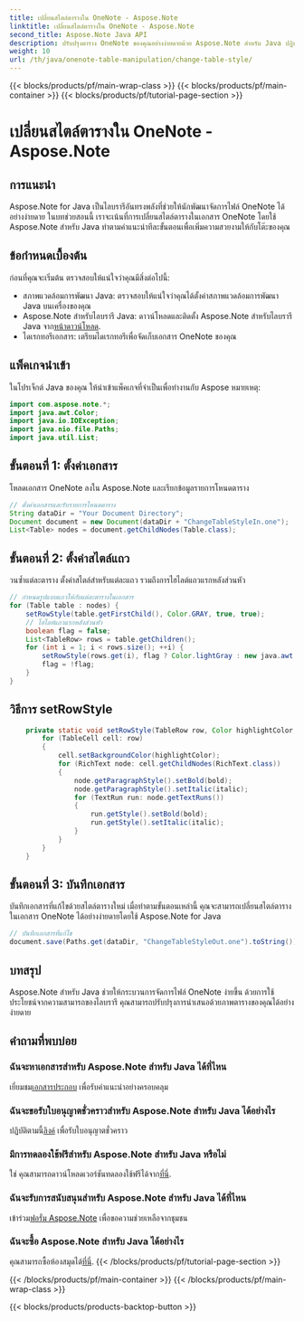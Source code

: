 ```yaml
---
title: เปลี่ยนสไตล์ตารางใน OneNote - Aspose.Note
linktitle: เปลี่ยนสไตล์ตารางใน OneNote - Aspose.Note
second_title: Aspose.Note Java API
description: ปรับปรุงตาราง OneNote ของคุณอย่างง่ายดายด้วย Aspose.Note สำหรับ Java ปฏิบัติตามคำแนะนำทีละขั้นตอนของเราเพื่อเปลี่ยนสไตล์ตาราง ดาวน์โหลดห้องสมุดทันที!
weight: 10
url: /th/java/onenote-table-manipulation/change-table-style/
---
```


{{< blocks/products/pf/main-wrap-class >}}
{{< blocks/products/pf/main-container >}}
{{< blocks/products/pf/tutorial-page-section >}}

# เปลี่ยนสไตล์ตารางใน OneNote - Aspose.Note

## การแนะนำ
Aspose.Note for Java เป็นไลบรารีอันทรงพลังที่ช่วยให้นักพัฒนาจัดการไฟล์ OneNote ได้อย่างง่ายดาย ในบทช่วยสอนนี้ เราจะเน้นที่การเปลี่ยนสไตล์ตารางในเอกสาร OneNote โดยใช้ Aspose.Note สำหรับ Java ทำตามคำแนะนำทีละขั้นตอนเพื่อเพิ่มความสวยงามให้กับโต๊ะของคุณ
## ข้อกำหนดเบื้องต้น
ก่อนที่คุณจะเริ่มต้น ตรวจสอบให้แน่ใจว่าคุณมีสิ่งต่อไปนี้:
- สภาพแวดล้อมการพัฒนา Java: ตรวจสอบให้แน่ใจว่าคุณได้ตั้งค่าสภาพแวดล้อมการพัฒนา Java บนเครื่องของคุณ
-  Aspose.Note สำหรับไลบรารี Java: ดาวน์โหลดและติดตั้ง Aspose.Note สำหรับไลบรารี Java จาก[หน้าดาวน์โหลด](https://releases.aspose.com/note/java/).
- ไดเรกทอรีเอกสาร: เตรียมไดเรกทอรีเพื่อจัดเก็บเอกสาร OneNote ของคุณ
## แพ็คเกจนำเข้า
ในโปรเจ็กต์ Java ของคุณ ให้นำเข้าแพ็คเกจที่จำเป็นเพื่อทำงานกับ Aspose หมายเหตุ:
```java
import com.aspose.note.*;
import java.awt.Color;
import java.io.IOException;
import java.nio.file.Paths;
import java.util.List;
```
## ขั้นตอนที่ 1: ตั้งค่าเอกสาร
โหลดเอกสาร OneNote ลงใน Aspose.Note และเรียกข้อมูลรายการโหนดตาราง
```java
// ตั้งค่าเอกสารและรับรายการโหนดตาราง
String dataDir = "Your Document Directory";
Document document = new Document(dataDir + "ChangeTableStyleIn.one");
List<Table> nodes = document.getChildNodes(Table.class);
```
## ขั้นตอนที่ 2: ตั้งค่าสไตล์แถว
วนซ้ำแต่ละตาราง ตั้งค่าสไตล์สำหรับแต่ละแถว รวมถึงการไฮไลต์แถวแรกหลังส่วนหัว

```java
// กำหนดรูปแบบแถวให้กับแต่ละตารางในเอกสาร
for (Table table : nodes) {
    setRowStyle(table.getFirstChild(), Color.GRAY, true, true);
    // ไฮไลท์แถวแรกหลังส่วนหัว
    boolean flag = false;
    List<TableRow> rows = table.getChildren();
    for (int i = 1; i < rows.size(); ++i) {
        setRowStyle(rows.get(i), flag ? Color.lightGray : new java.awt.Color(-1, true), false, false);
        flag = !flag;
    }
}
```
## วิธีการ setRowStyle
```java
    private static void setRowStyle(TableRow row, Color highlightColor, boolean bold, boolean italic) {
        for (TableCell cell: row)
        {
            cell.setBackgroundColor(highlightColor);
            for (RichText node: cell.getChildNodes(RichText.class))
            {
                node.getParagraphStyle().setBold(bold);
                node.getParagraphStyle().setItalic(italic);
                for (TextRun run: node.getTextRuns())
                {
                    run.getStyle().setBold(bold);
                    run.getStyle().setItalic(italic);
                }
            }
        }
    }
```
## ขั้นตอนที่ 3: บันทึกเอกสาร
บันทึกเอกสารที่แก้ไขด้วยสไตล์ตารางใหม่
เมื่อทำตามขั้นตอนเหล่านี้ คุณจะสามารถเปลี่ยนสไตล์ตารางในเอกสาร OneNote ได้อย่างง่ายดายโดยใช้ Aspose.Note for Java

```java
// บันทึกเอกสารที่แก้ไข
document.save(Paths.get(dataDir, "ChangeTableStyleOut.one").toString());
```
## บทสรุป
Aspose.Note สำหรับ Java ช่วยให้กระบวนการจัดการไฟล์ OneNote ง่ายขึ้น ด้วยการใช้ประโยชน์จากความสามารถของไลบรารี คุณสามารถปรับปรุงการนำเสนอด้วยภาพตารางของคุณได้อย่างง่ายดาย

## คำถามที่พบบ่อย
### ฉันจะหาเอกสารสำหรับ Aspose.Note สำหรับ Java ได้ที่ไหน
 เยี่ยมชม[เอกสารประกอบ](https://reference.aspose.com/note/java/) เพื่อรับคำแนะนำอย่างครอบคลุม
### ฉันจะขอรับใบอนุญาตชั่วคราวสำหรับ Aspose.Note สำหรับ Java ได้อย่างไร
 ปฏิบัติตามนี้[ลิงค์](https://purchase.aspose.com/temporary-license/) เพื่อรับใบอนุญาตชั่วคราว
### มีการทดลองใช้ฟรีสำหรับ Aspose.Note สำหรับ Java หรือไม่
 ใช่ คุณสามารถดาวน์โหลดเวอร์ชันทดลองใช้ฟรีได้จาก[ที่นี่](https://releases.aspose.com/).
### ฉันจะรับการสนับสนุนสำหรับ Aspose.Note สำหรับ Java ได้ที่ไหน
 เข้าร่วม[ฟอรั่ม Aspose.Note](https://forum.aspose.com/c/note/28) เพื่อขอความช่วยเหลือจากชุมชน
### ฉันจะซื้อ Aspose.Note สำหรับ Java ได้อย่างไร
 คุณสามารถซื้อห้องสมุดได้[ที่นี่](https://purchase.aspose.com/buy).
{{< /blocks/products/pf/tutorial-page-section >}}

{{< /blocks/products/pf/main-container >}}
{{< /blocks/products/pf/main-wrap-class >}}

{{< blocks/products/products-backtop-button >}}

